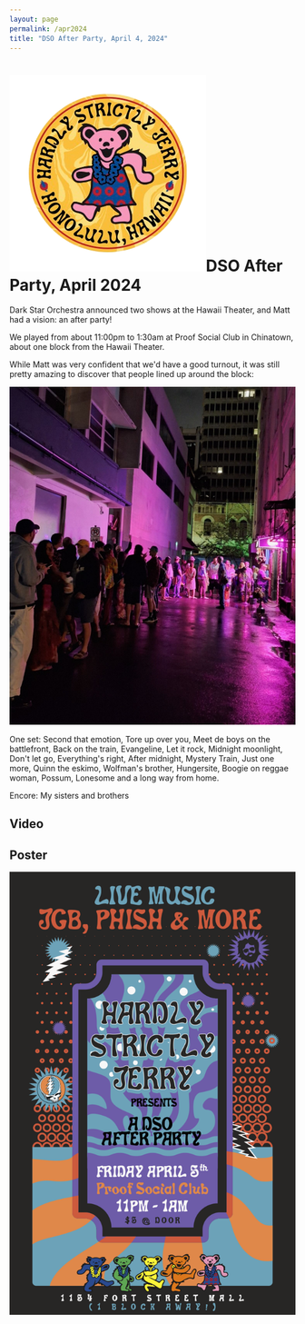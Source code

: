 ```yaml
---
layout: page
permalink: /apr2024
title: "DSO After Party, April 4, 2024"
---
```


<h1><img class="ui avatar image" src="/images/hsj-circle-logo.png">DSO After Party, April 2024</h1>

Dark Star Orchestra announced two shows at the Hawaii Theater, and Matt had a vision: an after party!    

We played from about 11:00pm to 1:30am at Proof Social Club in Chinatown, about one block from the Hawaii Theater. 

While Matt was very confident that we'd have a good turnout, it was still pretty amazing to discover that people lined up around the block:

<img class="ui centered fluid image" src="/images/hsj-apr-2024-lineup.jpg">

One set: Second that emotion, Tore up over you, Meet de boys on the battlefront, Back on the train, Evangeline, Let it rock, Midnight moonlight, Don't let go, Everything's right, After midnight, Mystery Train, Just one more, Quinn the eskimo, Wolfman's brother, Hungersite, Boogie on reggae woman, Possum, Lonesome and a long way from home.

Encore: My sisters and brothers

## Video

<div class="ui embed" data-source="youtube" data-id="Y9Mlgowo5oc"></div>

## Poster
<img class="ui centered fluid image" src="/images/hsj-apr-2024.png">
